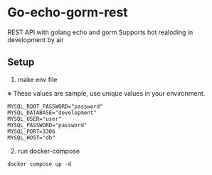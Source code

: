 # Go-echo-gorm-rest

REST API with golang echo and gorm
Supports hot realoding in development by air

## Setup

1. make env file

※ These values are sample, use unique values in your environment.

```.env
MYSQL_ROOT_PASSWORD="password"
MYSQL_DATABASE="development"
MYSQL_USER="user"
MYSQL_PASSWORD="password"
MYSQL_PORT=3306
MYSQL_HOST="db"
```

2. run docker-compose

```
docker compose up -d
```

